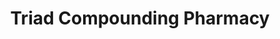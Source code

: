 ---
title: "Triad Compounding Pharmacy"
url: /cerritos/triad-compounding-pharmacy/
shop: Drogerie
---